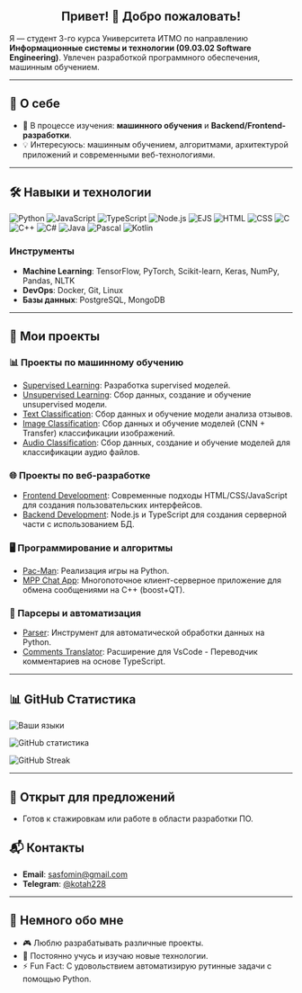 <h2 align="center">Привет! 👋 Добро пожаловать!</h2>

Я — студент 3-го курса Университета ИТМО по направлению **Информационные системы и технологии (09.03.02 Software Engineering)**. Увлечен разработкой программного обеспечения, машинным обучением.



---

## 🚀 О себе

- 🌱 В процессе изучения: **машинного обучения** и **Backend/Frontend-разработки**.
- 💡 Интересуюсь: машинным обучением, алгоритмами, архитектурой приложений и современными веб-технологиями.

---

## 🛠️ Навыки и технологии

![Python](https://img.shields.io/badge/Python-3776AB?style=for-the-badge&logo=python&logoColor=white)
![JavaScript](https://img.shields.io/badge/JavaScript-F7DF1E?style=for-the-badge&logo=javascript&logoColor=black)
![TypeScript](https://img.shields.io/badge/TypeScript-007ACC?style=for-the-badge&logo=typescript&logoColor=white)
![Node.js](https://img.shields.io/badge/Node.js-339933?style=for-the-badge&logo=nodedotjs&logoColor=white)
![EJS](https://img.shields.io/badge/EJS-4E4E4E?style=for-the-badge&logoColor=white)
![HTML](https://img.shields.io/badge/HTML-E34F26?style=for-the-badge&logo=html5&logoColor=white)
![CSS](https://img.shields.io/badge/CSS-1572B6?style=for-the-badge&logo=css3&logoColor=white)
![C](https://img.shields.io/badge/C-A8B9CC?style=for-the-badge&logo=c&logoColor=white)
![C++](https://img.shields.io/badge/C++-00599C?style=for-the-badge&logo=cplusplus&logoColor=white)
![C#](https://img.shields.io/badge/C%23-239120?style=for-the-badge&logo=csharp&logoColor=white)
![Java](https://img.shields.io/badge/Java-007396?style=for-the-badge&logo=java&logoColor=white)
![Pascal](https://img.shields.io/badge/Pascal-E3F171?style=for-the-badge&logoColor=black)
![Kotlin](https://img.shields.io/badge/Kotlin-ba55d3?style=for-the-badge&logo=kotlin&logoColor=black)

### Инструменты
- **Machine Learning**: TensorFlow, PyTorch, Scikit-learn, Keras, NumPy, Pandas, NLTK
- **DevOps**: Docker, Git, Linux
- **Базы данных**: PostgreSQL, MongoDB

---

## 📂 Мои проекты

### 📊 Проекты по машинному обучению
- [Supervised Learning](https://github.com/GameTrue/supervised-IS-ML): Разработка supervised моделей.
- [Unsupervised Learning](https://github.com/GameTrue/unsupervised-IS-ML): Сбор данных, создание и обучение unsupervised модели.
- [Text Classification](https://github.com/GameTrue/textClassification-IS-ML): Сбор данных и обучение модели анализа отзывов.
- [Image Classification](https://github.com/GameTrue/imageClassification-IS-ML): Сбор данных и обучение моделей (CNN + Transfer) классификации изображений.
- [Audio Classification](https://github.com/GameTrue/audioClassification-IS-ML): Сбор данных, создание и обучение моделей для классификации аудио файлов.

### 🌐 Проекты по веб-разработке
- [Frontend Development](https://github.com/GameTrue/WEB-front): Современные подходы HTML/CSS/JavaScript для создания пользовательских интерфейсов.
- [Backend Development](https://github.com/GameTrue/WEB-backend-deploy): Node.js и TypeScript для создания серверной части с использованием БД.

### 🖥️ Программирование и алгоритмы
- [Pac-Man](https://github.com/GameTrue/PacManProject): Реализация игры на Python.
- [MPP Chat App](https://github.com/GameTrue/MPP): Многопоточное клиент-серверное приложение для обмена сообщениями на C++ (boost+QT).

### 📜 Парсеры и автоматизация
- [Parser](https://github.com/GameTrue/parser): Инструмент для автоматической обработки данных на Python.
- [Comments Translator](https://github.com/GameTrue/commentstranslator): Расширение для VsCode - Переводчик комментариев на основе TypeScript.


---

## 📊 GitHub Статистика


![Ваши языки](https://github-readme-stats.vercel.app/api/top-langs/?username=GameTrue&layout=compact&theme=radical&hide=jupyter%20notebook,Makefile,CMake)

![GitHub статистика](https://github-readme-stats.vercel.app/api?username=GameTrue&show_icons=true&theme=radical)

![GitHub Streak](https://github-readme-streak-stats.herokuapp.com/?user=GameTrue&theme=radical)

---

## 💼 Открыт для предложений
- Готов к стажировкам или работе в области разработки ПО.

## 📬 Контакты

- **Email**: [sasfomin@gmail.com](mailto:sasfomin@gmail.com)
- **Telegram**: [@kotah228](https://t.me/kotah228)

---

## 🧩 Немного обо мне
- 🎮 Люблю разрабатывать различные проекты.
- 📖 Постоянно учусь и изучаю новые технологии.
- ⚡ Fun Fact: С удовольствием автоматизирую рутинные задачи с помощью Python.

